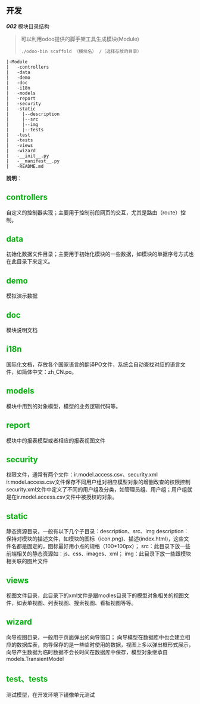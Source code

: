 ## 开发

__*002*__ 模块目录结构
> 可以利用odoo提供的脚手架工具生成模块(Module)
> ```shell
> ./odoo-bin scaffold （模块名） /（选择存放的目录）
> ```

```shell
|-Module
|   -controllers
|   -data
|   -demo
|   -doc
|   -i18n
|   -models
|   -report
|   -security
|   -static
|     |--description
|     |--src
|     |--img
|     |--tests
|   -test
|   -tests
|   -views
|   -wizard
|   -__init__.py
|   -__manifest__.py
|   -README.md
```
**說明**：  
## <font color=liblue>**controllers**</font> 
自定义的控制器实现；主要用于控制前段网页的交互，尤其是路由（route）控制。

## <font color=liblue>**data**</font> 
初始化数据文件目录；主要用于初始化模块的一些数据，如模块的单据序号方式也在此目录下来定义。

## <font color=liblue>**demo**</font> 
模拟演示数据

## <font color=liblue>**doc**</font> 
模块说明文档

## <font color=liblue>**i18n**</font>   
国际化文档，存放各个国家语言的翻译PO文件，系统会自动查找对应的语言文件，如简体中文：zh_CN.po。

## <font color=liblue>**models**</font> 
模块中用到的对象模型，模型的业务逻辑代码等。


## <font color=liblue>**report**</font> 
模块中的报表模型或者相应的报表视图文件

## <font color=liblue>**security**</font> 
权限文件，通常有两个文件：ir.model.access.csv、security.xml  
ir.model.access.csv文件保存不同用户组对相应模型对象的增删改查的权限控制
security.xml文件中定义了不同的用户组及分类，如管理员组、用户组；用户组就是在ir.model.access.csv文件中被授权的对象。

## <font color=liblue>**static**</font> 
静态资源目录，一般有以下几个子目录：description、src、img
description：保持对模块的描述文件，如模块的图标（icon.png)、描述(index.html)，这些文件名都是固定的，图标最好用小点的规格（100*100px）；
src：此目录下放一些前端相关的静态资源如：js、css、images、xml；
img：此目录下放一些跟模块相关联的图片文件

## <font color=liblue>**views**</font> 
视图文件目录，此目录下的xml文件是跟modles目录下的模型对象相关的视图文件，如表单视图、列表视图、搜索视图、看板视图等等。

## <font color=liblue>**wizard**</font> 
向导视图目录，一般用于页面弹出的向导窗口；
向导模型在数据库中也会建立相应的数据库表，向导保存的是一些临时使用的数据，视图上多以弹出框形式展示，向导产生数据为临时数据不会长时间在数据库中保存，模型对象继承自models.TransientModel

## <font color=liblue>**test、tests**</font> 
测试模型，在开发环境下镜像单元测试









